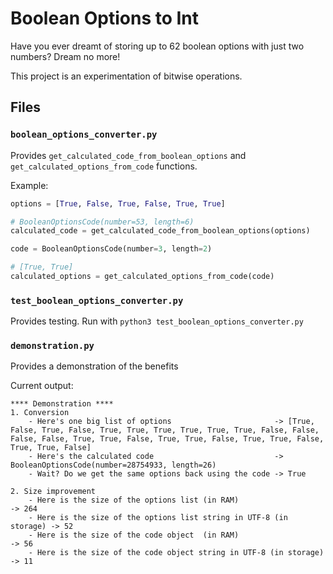 # Boolean Options to Int

Have you ever dreamt of storing up to 62 boolean options with just two numbers? Dream no more!

This project is an experimentation of bitwise operations.

## Files

### `boolean_options_converter.py`

Provides `get_calculated_code_from_boolean_options` and `get_calculated_options_from_code` functions.

Example:

```python
options = [True, False, True, False, True, True]

# BooleanOptionsCode(number=53, length=6)
calculated_code = get_calculated_code_from_boolean_options(options)
```

```python
code = BooleanOptionsCode(number=3, length=2)

# [True, True]
calculated_options = get_calculated_options_from_code(code)
```

### `test_boolean_options_converter.py`

Provides testing. Run with `python3 test_boolean_options_converter.py`

### `demonstration.py`

Provides a demonstration of the benefits

Current output:

```
**** Demonstration ****
1. Conversion
    - Here's one big list of options                       -> [True, False, True, False, True, True, True, True, True, True, False, False, False, False, True, True, False, True, True, False, True, True, False, True, True, False]
    - Here's the calculated code                           -> BooleanOptionsCode(number=28754933, length=26)
    - Wait? Do we get the same options back using the code -> True

2. Size improvement
    - Here is the size of the options list (in RAM)                     -> 264
    - Here is the size of the options list string in UTF-8 (in storage) -> 52
    - Here is the size of the code object  (in RAM)                     -> 56
    - Here is the size of the code object string in UTF-8 (in storage)  -> 11
```
